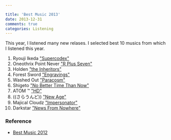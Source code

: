 ```yaml
---

title: 'Best Music 2013'
date: 2013-12-31
comments: true
categories: Listening
---
```


This year, I listened many new relases. I selected best 10 musics from which I listened this year. 

1. Ryouji Ikeda ["Supercodex"](http://vimeo.com/87097294)
1. Oneothrix Point Never ["R Plus Seven"](https://www.youtube.com/watch?v=uvDzaQOSZ3E)
1. Holden ["the Inheritors"](https://www.youtube.com/watch?v=2FmFXQSIzCo)
1. Forest Sword ["Engravings"](https://www.youtube.com/watch?v=n5JEd4KWW5M)
1. Washed Out ["Paracosm"](https://www.youtube.com/watch?v=qJILRWBKnQ4)
1. Shigeto ["No Better Time Than Now"](https://www.youtube.com/watch?v=smeP2LKyW-k)
1. ATOM ™ ["HD"](https://www.youtube.com/watch?v=5jp0q0swv4k)
1. ((さらうんど)) ["New Age"](https://www.youtube.com/watch?v=k474iuH0xr0)
1. Majical Cloudz ["Impersonator"](https://www.youtube.com/watch?v=9M7t1DDrMVk)
1. Darkstar ["News From Nowhere"](https://www.youtube.com/watch?v=U117vZDTa6U)


### Reference

- [Best Music 2012](http://deeeet.com/writing/2012/12/31/music-2012/)
